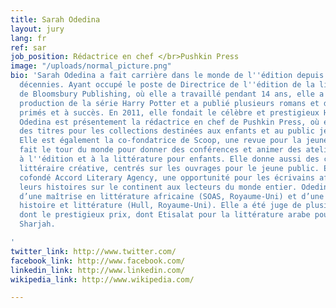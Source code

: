 ```yaml
---
title: Sarah Odedina
layout: jury
lang: fr
ref: sar
job_position: Rédactrice en chef </br>Pushkin Press
image: "/uploads/normal_picture.png"
bio: 'Sarah Odedina a fait carrière dans le monde de l''édition depuis plus de deux
  décennies. Ayant occupé le poste de Directrice de l''édition de la liste des enfants
  de Bloomsbury Publishing, où elle a travaillé pendant 14 ans, elle a supervisé la
  production de la série Harry Potter et a publié plusieurs romans et des livres illustrés
  primés et à succès. En 2011, elle fondait le célèbre et prestigieux Hot Key Books.
  Odedina est présentement la rédactrice en chef de Pushkin Press, où elle est chargée
  des titres pour les collections destinées aux enfants et au public jeunes adultes.
  Elle est également la co-fondatrice de Scoop, une revue pour la jeunesse. Odedina
  fait le tour du monde pour donner des conférences et animer des ateliers consacrés
  à l''édition et à la littérature pour enfants. Elle donne aussi des cours d''écriture
  littéraire créative, centrés sur les ouvrages pour le jeune public. Elle a récemment
  cofondé Accord Literary Agency, une opportunité pour les écrivains africains à raconter
  leurs histoires sur le continent aux lecteurs du monde entier. Odedina est titulaire
  d’une maîtrise en littérature africaine (SOAS, Royaume-Uni) et d’une licence en
  histoire et littérature (Hull, Royaume-Uni). Elle a été juge de plusieurs prix,
  dont le prestigieux prix, dont Etisalat pour la littérature arabe pour enfants à
  Sharjah.

'
twitter_link: http://www.twitter.com/
facebook_link: http://www.facebook.com/
linkedin_link: http://www.linkedin.com/
wikipedia_link: http://www.wikipedia.com/

---
```

